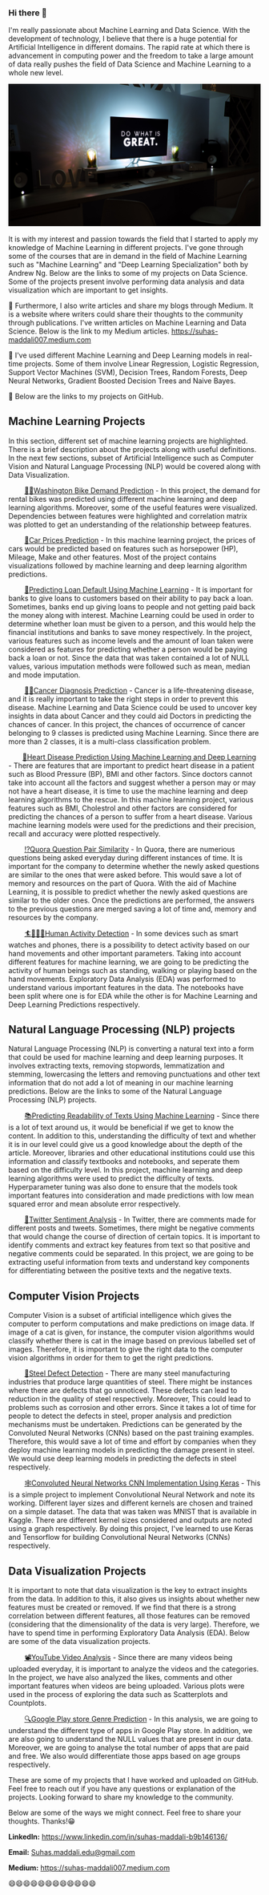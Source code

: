 ### Hi there 👋

I'm really passionate about Machine Learning and Data Science. With the development of technology, I believe that there is a huge potential for Artificial Intelligence in different domains. The rapid rate at which there is advancement in computing power and the freedom to take a large amount of data really pushes the field of Data Science and Machine Learning to a whole new level. 

![](https://github.com/suhasmaddali/Images/blob/main/martin-shreder-5Xwaj9gaR0g-unsplash.jpg)

It is with my interest and passion towards the field that I started to apply my knowledge of Machine Learning in different projects. I've gone through some of the courses that are in demand in the field of Machine Learning such as "Machine Learning" and "Deep Learning Specialization" both by Andrew Ng. Below are the links to some of my projects on Data Science. Some of the projects present involve performing data analysis and data visualization which are important to get insights.

📝 Furthermore, I also write articles and share my blogs through Medium. It is a website where writers could share their thoughts to the community through publications. I've written articles on Machine Learning and Data Science. Below is the link to my Medium articles. 
https://suhas-maddali007.medium.com

🔭 I've used different Machine Learning and Deep Learning models in real-time projects. Some of them involve Linear Regression, Logistic Regression, Support Vector Machines (SVM), Decision Trees, Random Forests, Deep Neural Networks, Gradient Boosted Decision Trees and Naive Bayes. 

🌱 Below are the links to my projects on GitHub. 

## Machine Learning Projects 
In this section, different set of machine learning projects are highlighted. There is a brief description about the projects along with useful definitions. In the next few sections, subset of Artificial Intelligence such as Computer Vision and Natural Language Processing (NLP) would be covered along with Data Visualization. 

&emsp;&emsp; [🚴‍♂️Washington Bike Demand Prediction](https://github.com/suhasmaddali/Washington-Bike-Demand-Prediction) - In this project, the demand for rental             bikes was predicted using different machine learning and deep learning algorithms. Moreover, some of the useful features were visualized. Dependencies between features were highlighted and correlation matrix was plotted to get an understanding of the relationship betweep features.

&emsp;&emsp; [🚙Car Prices Prediction](https://github.com/suhasmaddali/Car-Prices-Prediction) - In this machine learning project, the prices of cars would be predicted based on features such as horsepower (HP), Mileage, Make and other features. Most of the project contains visualizations followed by machine learning and deep learning algorithm predictions. 

&emsp;&emsp; [🏦Predicting Loan Default Using Machine Learning](https://github.com/suhasmaddali/Predicting-Loan-Default-Using-Machine-Learning) - It is important for banks to give loans to customers based on their ability to pay back a loan. Sometimes, banks end up giving loans to people and not getting paid back the money along with interest. Machine Learning could be used in order to determine whether loan must be given to a person, and this would help the financial institutions and banks to save money respectively. In the project, various features such as income levels and the amount of loan taken were considered as features for predicting whether a person would be paying back a loan or not. Since the data that was taken contained a lot of NULL values, various imputation methods were followed such as mean, median and mode imputation. 

&emsp;&emsp; [👨‍⚕️Cancer Diagnosis Prediction](https://github.com/suhasmaddali/Cancer-Diagnosis-Prediction) - Cancer is a life-threatening disease, and it is really important to take the right steps in order to prevent this disease. Machine Learning and Data Science could be used to uncover key insights in data about Cancer and they could aid Doctors in predicting the chances of cancer. In this project, the chances of occurrence of cancer belonging to 9 classes is predicted using Machine Learning. Since there are more than 2 classes, it is a multi-class classification problem. 

&emsp;&emsp;[🧡Heart Disease Prediction Using Machine Learning and Deep Learning](https://github.com/suhasmaddali/Heart-Disease-Prediction) - There are features that are important to predict heart disease in a patient such as Blood Pressure (BP), BMI and other factors. Since doctors cannot take into account all the factors and suggest whether a person may or may not have a heart disease, it is time to use the machine learning and deep learning algorithms to the rescue. In this machine learning project, various features such as BMI, Cholestrol and other factors are considered for predicting the chances of a person to suffer from a heart disease. Various machine learning models were used for the predictions and their precision, recall and accuracy were plotted respectively. 

&emsp;&emsp; [⁉️Quora Question Pair Similarity](https://github.com/suhasmaddali/Quora-Question-Pairs-Similarity) - In Quora, there are numerious questions being asked everyday during different instances of time. It is important for the company to determine whether the newly asked questions are similar to the ones that were asked before. This would save a lot of memory and resources on the part of Quora. With the aid of Machine Learning, it is possible to predict whether the newly asked questions are similar to the older ones. Once the predictions are performed, the answers to the previous questions are merged saving a lot of time and, memory and resources by the company. 

&emsp;&emsp; [🏄🧘🏻‍♀️Human Activity Detection](https://github.com/suhasmaddali/Human-Activity-Recognition) - In some devices such as smart watches and phones, there is a possibility to detect activity based on our hand movements and other important parameters. Taking into account different features for machine learning, we are going to be predicting the activity of human beings such as standing, walking or playing based on the hand movements. Exploratory Data Analysis (EDA) was performed to understand various important features in the data. The notebooks have been split where one is for EDA while the other is for Machine Learning and Deep Learning Predictions respectively. 

## Natural Language Processing (NLP) projects
Natural Language Processing (NLP) is converting a natural text into a form that could be used for machine learning and deep learning purposes. It involves extracting texts, removing stopwords, lemmatization and stemming, lowercasing the letters and removing punctuations and other text information that do not add a lot of meaning in our machine learning predictions. Below are the links to some of the Natural Language Processing (NLP) projects. 

&emsp;&emsp; [📚Predicting Readability of Texts Using Machine Learning](https://github.com/suhasmaddali/Predicting-Readability-of-Texts-Using-Machine-Learning) - Since there is a lot of text around us, it would be beneficial if we get to know the content. In addition to this, understanding the difficulty of text and whether it is in our level could give us a good knowledge about the depth of the article. Moreover, libraries and other educational institutions could use this information and classify textbooks and notebooks, and seperate them based on the difficulty level. In this project, machine learning and deep learning algorithms were used to predict the difficulty of texts. Hyperparameter tuning was also done to ensure that the models took important features into consideration and made predictions with low mean squared error and mean absolute error respectively. 

&emsp;&emsp; [👹Twitter Sentiment Analysis](https://github.com/suhasmaddali/Twitter-Sentiment-Analysis) - In Twitter, there are comments made for different posts and tweets. Sometimes, there might be negative comments that would change the course of direction of certain topics. It is important to identify comments and extract key features from text so that positive and negative comments could be separated. In this project, we are going to be extracting useful information from texts and understand key components for differentiating between the positive texts and the negative texts. 
   
## Computer Vision Projects 
Computer Vision is a subset of artificial intelligence which gives the computer to perform computations and make predictions on image data. If image of a cat is given, for instance, the computer vision algorithms would classify whether there is cat in the image based on previous labelled set of images. Therefore, it is important to give the right data to the computer vision algorithms in order for them to get the right predictions. 

&emsp;&emsp; [🥄Steel Defect Detection](https://github.com/suhasmaddali/Steel-Defect-Detection-Challenge) - There are many steel manufacturing industries that produce large quantities of steel. There might be instances where there are defects that go unnoticed. These defects can lead to reduction in the quality of steel respectively. Moreover, This could lead to problems such as corrosion and other errors. Since it takes a lot of time for people to detect the defects in steel, proper analysis and prediction mechanisms must be undertaken. Predictions can be generated by the Convoluted Neural Networks (CNNs) based on the past training examples. Therefore, this would save a lot of time and effort by companies when they deploy machine learning models in predicting the damage present in steel. We would use deep learning models in predicting the defects in steel respectively.

&emsp;&emsp; [🕸Convoluted Neural Networks CNN Implementation Using Keras](https://github.com/suhasmaddali/Convoluted-Neural-Networks-CNN-Implementation-Using-Keras/blob/master/CNN_MNIST.ipynb) - This is a simple project to implement Convolutional Neural Network and note its working. Different layer sizes and different kernels are chosen and trained on a simple dataset. The data that was taken was MNIST that is available in Kaggle. There are different kernel sizes considered and outputs are noted using a graph respectively. By doing this project, I've learned to use Keras and Tensorflow for building Convolutional Neural Networks (CNNs) respectively. 

## Data Visualization Projects 
It is important to note that data visualization is the key to extract insights from the data. In addition to this, it also gives us insights about whether new features must be created or removed. If we find that there is a strong correlation between different features, all those features can be removed (considering that the dimensionality of the data is very large). Therefore, we have to spend time in performing Exploratory Data Analysis (EDA). Below are some of the data visualization projects. 

&emsp;&emsp; [📽YouTube Video Analysis](https://github.com/suhasmaddali/Youtube-Video-Analysis) - Since there are many videos being uploaded everyday, it is important to analyze the videos and the categories. In the project, we have also analyzed the likes, comments and other important features when videos are being uploaded. Various plots were used in the process of exploring the data such as Scatterplots and Countplots. 

&emsp;&emsp; [🔍Google Play store Genre Prediction](https://github.com/suhasmaddali/Google-Play-Store-Genre-Prediction) - In this analysis, we are going to understand the different type of apps in Google Play store. In addition, we are also going to understand the NULL values that are present in our data. Moreover, we are going to analyse the total number of apps that are paid and free. We also would differentiate those apps based on age groups respectively. 

These are some of my projects that I have worked and uploaded on GitHub. Feel free to reach out if you have any questions or explanation of the projects. Looking forward to share my knowledge to the community.

Below are some of the ways we might connect. Feel free to share your thoughts. Thanks!😁

__LinkedIn:__ https://www.linkedin.com/in/suhas-maddali-b9b146136/

__Email:__ Suhas.maddali.edu@gmail.com

__Medium:__ https://suhas-maddali007.medium.com


😄😄😄😄😄😄😄😄😄😄😄😄



<!--
**suhasmaddali/suhasmaddali** is a ✨ _special_ ✨ repository because its `README.md` (this file) appears on your GitHub profile.

Here are some ideas to get you started:

- 🔭 I’m currently working on ...
- 🌱 I’m currently learning ...
- 👯 I’m looking to collaborate on ...
- 🤔 I’m looking for help with ...
- 🔭 I’m currently working on ...
- 💬 Ask me about ...
- 📫 How to reach me: ...
- 😄 Pronouns: ...
- ⚡ Fun fact: ...
-->

